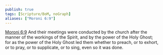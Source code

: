 ```yaml
---
publish: true
tags: [Scripture/BoM, noGraph]
aliases: ["Moroni 6:9"]
---
```

[Moroni 6:9](https://churchofjesuschrist.org/study/scriptures/bofm/moro/6?lang=eng&id=p9#p9) And their meetings were conducted by the church after the manner of the workings of the Spirit, and by the power of the Holy Ghost; for as the power of the Holy Ghost led them whether to preach, or to exhort, or to pray, or to supplicate, or to sing, even so it was done.




